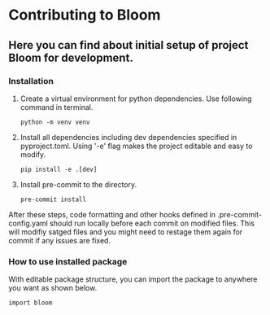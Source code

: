 # Contributing to Bloom

## Here you can find about initial setup of project Bloom for development.

### Installation

1. Create a virtual environment for python dependencies. Use following command in terminal.

    ```python -m venv venv```

2. Install all dependencies including dev dependencies specified in pyproject.toml. Using '-e' flag makes the project editable and easy to modify.

    ```pip install -e .[dev]```

3. Install pre-commit to the directory.

    ```pre-commit install```

After these steps, code formatting and other hooks defined in .pre-commit-config.yaml should run locally before each commit on modified files. This will modifiy satged files and you might need to restage them again for commit if any issues are fixed.


### How to use installed package

With editable package structure, you can import the package to anywhere you want as shown below.

```import bloom```
